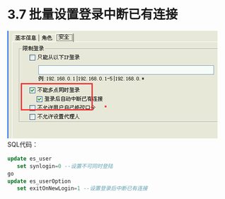 # 3.7 批量设置登录中断已有连接
![](./3.7.jpg)  
SQL代码：  
```sql
update es_user
   set synlogin=0 --设置不可同时登陆
go
update es_userOption
   set exitOnNewLogin=1 --设置登录后中断已有连接
```
